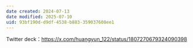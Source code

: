```yaml
---
date created: 2024-07-13
date modified: 2025-07-10
uid: 93bf190d-d9df-4538-b883-359037608ee1
---
```


Twitter deck：https://x.com/huangyun_122/status/1807270679324090398
